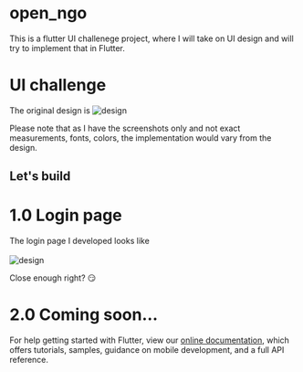 # open_ngo
This is a flutter UI challenege project, where I will take on UI design and will try to implement that in Flutter.

# UI challenge

The original design is 
![design](https://cdn.dribbble.com/users/386883/screenshots/5702327/08122018-dribbble_2x.png)

Please note that as I have the screenshots only and not exact measurements, fonts, colors, the implementation would vary from the design.

## Let's build

# 1.0 Login page
The login page I developed looks like
<br/>
<br/>
![design](https://github.com/dev-aritra/open_ngo/blob/feature/login/screenshots/login.jpg)

Close enough right? :smirk:

# 2.0 Coming soon...


For help getting started with Flutter, view our 
[online documentation](https://flutter.io/docs), which offers tutorials, 
samples, guidance on mobile development, and a full API reference.
